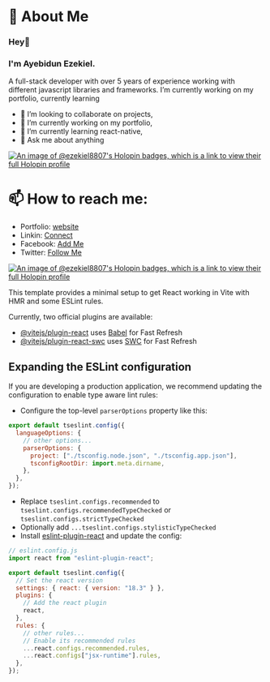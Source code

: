 # 💬 About Me

### Hey👋

### I'm Ayebidun Ezekiel.

A full-stack developer with over 5 years of experience working with different javascript libraries and frameworks. I’m currently working on my portfolio, currently learning

- 👯 I’m looking to collaborate on projects,
- 🔭 I’m currently working on my portfolio,
- 🌱 I’m currently learning react-native,
- 💬 Ask me about anything

[![An image of @ezekiel8807's Holopin badges, which is a link to view their full Holopin profile](https://holopin.me/ezekiel8807)](https://holopin.io/@ezekiel8807)

# 📫 How to reach me:

- Portfolio: [website](http://ezefizzy-ezekiel8807.vercel.app/)
- Linkin: [Connect](https://linkedin.com/in/Ezekiel8807)
- Facebook: [Add Me](https://web.facebook.com/Ezekiel8807)
- Twitter: [Follow Me](https://twitter.com/AyebidunEzekiel)

[![An image of @ezekiel8807's Holopin badges, which is a link to view their full Holopin profile](https://holopin.me/ezekiel8807)](https://holopin.io/@ezekiel8807)

This template provides a minimal setup to get React working in Vite with HMR and some ESLint rules.

Currently, two official plugins are available:

- [@vitejs/plugin-react](https://github.com/vitejs/vite-plugin-react/blob/main/packages/plugin-react/README.md) uses [Babel](https://babeljs.io/) for Fast Refresh
- [@vitejs/plugin-react-swc](https://github.com/vitejs/vite-plugin-react-swc) uses [SWC](https://swc.rs/) for Fast Refresh

## Expanding the ESLint configuration

If you are developing a production application, we recommend updating the configuration to enable type aware lint rules:

- Configure the top-level `parserOptions` property like this:

```js
export default tseslint.config({
  languageOptions: {
    // other options...
    parserOptions: {
      project: ["./tsconfig.node.json", "./tsconfig.app.json"],
      tsconfigRootDir: import.meta.dirname,
    },
  },
});
```

- Replace `tseslint.configs.recommended` to `tseslint.configs.recommendedTypeChecked` or `tseslint.configs.strictTypeChecked`
- Optionally add `...tseslint.configs.stylisticTypeChecked`
- Install [eslint-plugin-react](https://github.com/jsx-eslint/eslint-plugin-react) and update the config:

```js
// eslint.config.js
import react from "eslint-plugin-react";

export default tseslint.config({
  // Set the react version
  settings: { react: { version: "18.3" } },
  plugins: {
    // Add the react plugin
    react,
  },
  rules: {
    // other rules...
    // Enable its recommended rules
    ...react.configs.recommended.rules,
    ...react.configs["jsx-runtime"].rules,
  },
});
```

